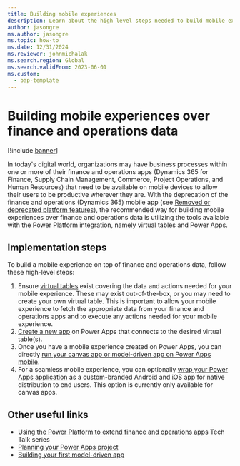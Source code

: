 ```yaml
---
title: Building mobile experiences
description: Learn about the high level steps needed to build mobile experiences in Power Apps using finance and operations app data.
author: jasongre
ms.author: jasongre
ms.topic: how-to
ms.date: 12/31/2024
ms.reviewer: johnmichalak
ms.search.region: Global
ms.search.validFrom: 2023-06-01
ms.custom: 
  - bap-template
---
```


# Building mobile experiences over finance and operations data 

[!include [banner](../includes/banner.md)]

In today's digital world, organizations may have business processes within one or more of their finance and operations apps (Dynamics 365 for Finance, Supply Chain Management, Commerce, Project Operations, and Human Resources) that need to be available on mobile devices to allow their users to be productive wherever they are. With the deprecation of the finance and operations (Dynamics 365) mobile app (see [Removed or deprecated platform features](../get-started/removed-deprecated-features-platform-updates.md#finance-and-operations-dynamics-365-mobile-application-and-mobile-platform)), the recommended way for building mobile experiences over finance and operations data is utilizing the tools available with the Power Platform integration, namely virtual tables and Power Apps. 

## Implementation steps
To build a mobile experience on top of finance and operations data, follow these high-level steps: 
1.  Ensure [virtual tables](virtual-entities-overview.md) exist covering the data and actions needed for your mobile experience. These may exist out-of-the-box, or you may need to create your own virtual table. This is important to allow your mobile experience to fetch the appropriate data from your finance and operations apps and to execute any actions needed for your mobile experience. 
2.  [Create a new app](/power-apps/maker/) on Power Apps that connects to the desired virtual table(s). 
3.  Once you have a mobile experience created on Power Apps, you can directly [run your canvas app or model-driven app on Power Apps mobile](/power-apps/mobile/run-powerapps-on-mobile).
4.  For a seamless mobile experience, you can optionally [wrap your Power Apps application](/power-apps/maker/common/wrap/overview) as a custom-branded Android and iOS app for native distribution to end users. This option is currently only available for canvas apps.

## Other useful links
-  [Using the Power Platform to extend finance and operations apps](https://community.dynamics.com/365/dynamics-365-fasttrack/b/techtalks/posts/techtalk-series-using-the-power-platform-to-extend-finance-and-operations-apps) Tech Talk series
-  [Planning your Power Apps project](/power-apps/guidance/planning/introduction)
-  [Building your first model-driven app](/power-apps/maker/model-driven-apps/build-first-model-driven-app)



